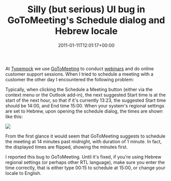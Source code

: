 ﻿---
title: Silly (but serious) UI bug in GoToMeeting's Schedule dialog and Hebrew locale
date: 2011-01-11T12:01:17+00:00
---
At [Typemock](http://www.typemock.com/) we use [GoToMeeting](http://www.gotomeeting.com/) to conduct [webinars](http://www.typemock.com/webinars) and do online customer support sessions. When I tried to schedule a meeting with a customer the other day I encountered the following problem:

Typically, when clicking the Schedule a Meeting button (either via the context menu or the Outlook add-in), the next suggested Start time is at the start of the next hour, so that if it's currently 13:23, the suggested Start time should be 14:00, and End time 15:00. When your system's regional settings are set to Hebrew, upon opening the schedule dialog, the times are shown like this:

![](http://i2.wp.com/hmemcpy.com/wp-content/uploads/2011/01/image2.png)

From the first glance it would seem that GoToMeeting suggests to schedule the meeting at 14 minutes past midnight, with duration of 1 minute. In fact, the displayed times are flipped, showing the minutes first.

I reported this bug to GoToMeeting. Until it's fixed, if you're using Hebrew regional settings (or perhaps other RTL language), make sure you enter the time correctly, that is either type 00:15 to schedule at 15:00, or change your locale to English.
